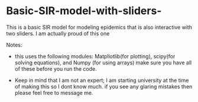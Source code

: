 # Basic-SIR-model-with-sliders-
This is a basic SIR model for modeling epidemics that is also interactive with two sliders. I am actually proud of this one

Notes:
- this uses the following modules: Matpllotlib(for plotting), scipy(for solving equations), and Numpy (for using arrays) 
  make sure you have all of these before you run the code.

- Keep in mind that I am not an expert; I am starting university at the time of making this so I dont know much.
 if you see any glaring mistakes then please feel free to message me.
